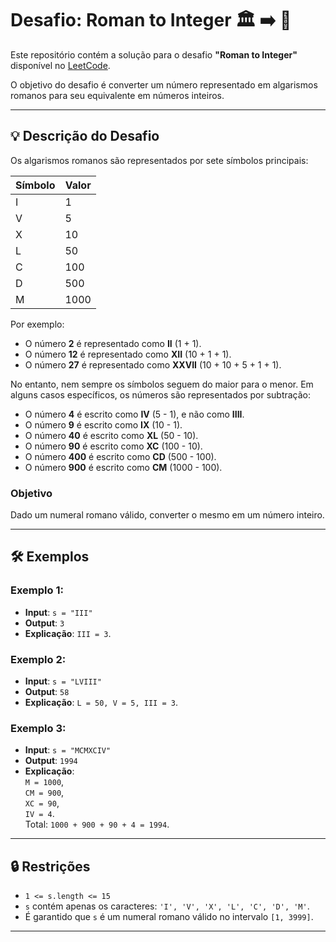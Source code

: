 # Desafio: Roman to Integer 🏛️ ➡️ 🔢

Este repositório contém a solução para o desafio **"Roman to Integer"** disponível no [LeetCode](https://leetcode.com/problems/roman-to-integer/description/).  

O objetivo do desafio é converter um número representado em algarismos romanos para seu equivalente em números inteiros.

---

## 💡 Descrição do Desafio

Os algarismos romanos são representados por sete símbolos principais:

| Símbolo | Valor |
|---------|-------|
| I       | 1     |
| V       | 5     |
| X       | 10    |
| L       | 50    |
| C       | 100   |
| D       | 500   |
| M       | 1000  |

Por exemplo:
- O número **2** é representado como **II** (1 + 1).
- O número **12** é representado como **XII** (10 + 1 + 1).
- O número **27** é representado como **XXVII** (10 + 10 + 5 + 1 + 1).

No entanto, nem sempre os símbolos seguem do maior para o menor. Em alguns casos específicos, os números são representados por subtração:
- O número **4** é escrito como **IV** (5 - 1), e não como **IIII**.
- O número **9** é escrito como **IX** (10 - 1).
- O número **40** é escrito como **XL** (50 - 10).
- O número **90** é escrito como **XC** (100 - 10).
- O número **400** é escrito como **CD** (500 - 100).
- O número **900** é escrito como **CM** (1000 - 100).

### **Objetivo**
Dado um numeral romano válido, converter o mesmo em um número inteiro.

---

## 🛠️ Exemplos

### Exemplo 1:
- **Input**: `s = "III"`  
- **Output**: `3`  
- **Explicação**: `III = 3`.

### Exemplo 2:
- **Input**: `s = "LVIII"`  
- **Output**: `58`  
- **Explicação**: `L = 50, V = 5, III = 3`.

### Exemplo 3:
- **Input**: `s = "MCMXCIV"`  
- **Output**: `1994`  
- **Explicação**:  
  `M = 1000`,  
  `CM = 900`,  
  `XC = 90`,  
  `IV = 4`.  
  Total: `1000 + 900 + 90 + 4 = 1994`.

---

## 🔒 Restrições

- `1 <= s.length <= 15`
- `s` contém apenas os caracteres: `'I', 'V', 'X', 'L', 'C', 'D', 'M'`.
- É garantido que `s` é um numeral romano válido no intervalo `[1, 3999]`.

---
